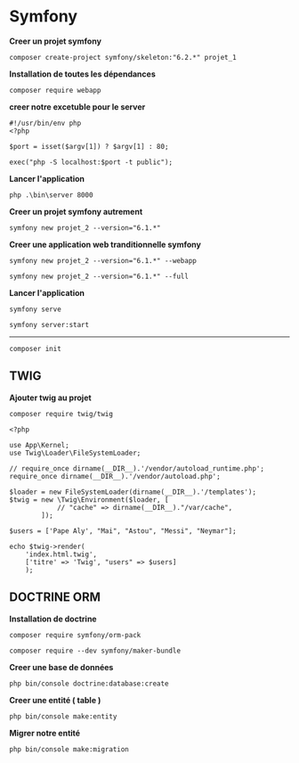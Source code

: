# Symfony

**Creer un projet symfony**
```
composer create-project symfony/skeleton:"6.2.*" projet_1
```

**Installation de toutes les dépendances**
```
composer require webapp
```

**creer notre excetuble pour le server**
```
#!/usr/bin/env php
<?php

$port = isset($argv[1]) ? $argv[1] : 80;

exec("php -S localhost:$port -t public");
```

**Lancer l'application**
```
php .\bin\server 8000
```

**Creer un projet symfony autrement**
```
symfony new projet_2 --version="6.1.*"
```

**Creer une application web tranditionnelle symfony**
```
symfony new projet_2 --version="6.1.*" --webapp
```

```
symfony new projet_2 --version="6.1.*" --full
```

**Lancer l'application**
```
symfony serve
```

```
symfony server:start
```

<hr>

```
composer init
```

## TWIG

**Ajouter twig au projet**
```
composer require twig/twig
```

```
<?php

use App\Kernel;
use Twig\Loader\FileSystemLoader;

// require_once dirname(__DIR__).'/vendor/autoload_runtime.php';
require_once dirname(__DIR__).'/vendor/autoload.php';

$loader = new FileSystemLoader(dirname(__DIR__).'/templates');
$twig = new \Twig\Environment($loader, [
            // "cache" => dirname(__DIR__)."/var/cache",
        ]);

$users = ['Pape Aly', "Mai", "Astou", "Messi", "Neymar"];

echo $twig->render(
    'index.html.twig',
    ['titre' => 'Twig', "users" => $users]
    );
```

## DOCTRINE ORM

**Installation de doctrine**

```
composer require symfony/orm-pack
```

```
composer require --dev symfony/maker-bundle
```

**Creer une base de données**

```
php bin/console doctrine:database:create
```

**Creer une entité ( table )**

```
php bin/console make:entity
```

**Migrer notre entité**

```
php bin/console make:migration
```

